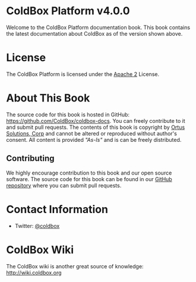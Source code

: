 # ColdBox Platform v4.0.0

Welcome to the ColdBox Platform documentation book.  This book contains the latest documentation about ColdBox as of the version shown above.

# License
The ColdBox Platform is licensed under the [Apache 2](http://www.apache.org/licenses/LICENSE-2.0.html) License.

# About This Book
The source code for this book is hosted in GitHub: https://github.com/ColdBox/coldbox-docs. You can freely contribute to it and submit pull requests.  The contents of this book is copyright by [Ortus Solutions, Corp](http://www.ortussolutions.com) and cannot be altered or reproduced without author's consent.  All content is provided *"As-Is"* and is can be freely distributed.

## Contributing
We highly encourage contribution to this book and our open source software.  The source code for this book can be found in our [GitHub repository](https://github.com/ColdBox/coldbox-docs) where you can submit pull requests.

# Contact Information
* Twitter: [@coldbox](http://www.twitter.com/coldbox)

# ColdBox Wiki
The ColdBox wiki is another great source of knowledge: http://wiki.coldbox.org
